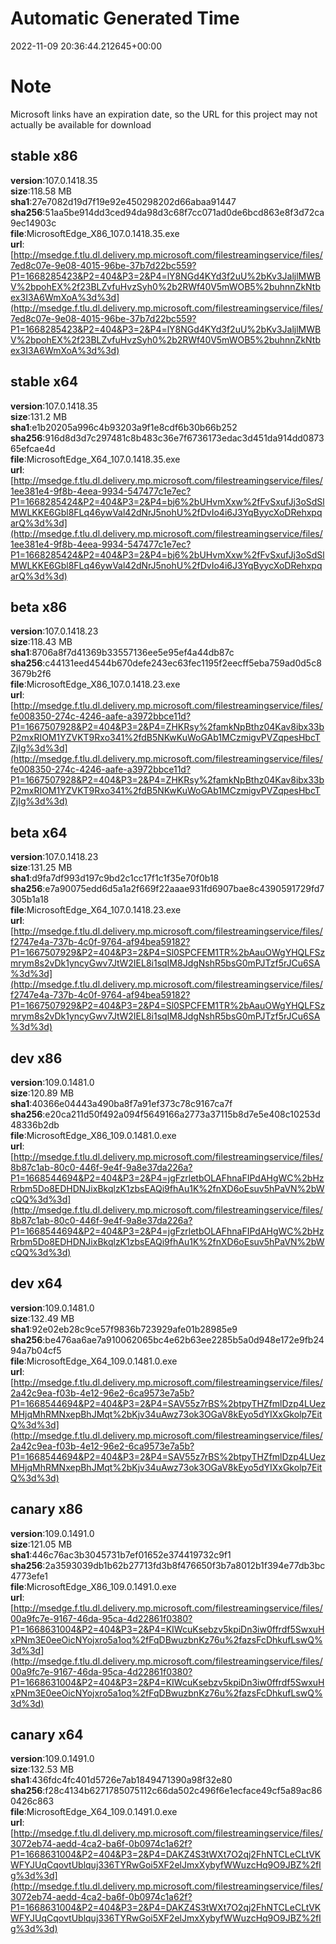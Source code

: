 # Automatic Generated Time
2022-11-09 20:36:44.212645+00:00

# Note
Microsoft links have an expiration date, so the URL for this project may not actually be available for download

## stable x86
**version**:107.0.1418.35  
**size**:118.58 MB  
**sha1**:27e7082d19d7f19e92e450298202d66abaa91447  
**sha256**:51aa5be914dd3ced94da98d3c68f7cc071ad0de6bcd863e8f3d72ca9ec14903c  
**file**:MicrosoftEdge_X86_107.0.1418.35.exe  
**url**:[http://msedge.f.tlu.dl.delivery.mp.microsoft.com/filestreamingservice/files/7ed8c07e-9e08-4015-96be-37b7d22bc559?P1=1668285423&P2=404&P3=2&P4=lY8NGd4KYd3f2uU%2bKv3JaljlMWBV%2bpohEX%2f23BLZvfuHvzSyh0%2b2RWf40V5mWOB5%2buhnnZkNtbex3I3A6WmXoA%3d%3d](http://msedge.f.tlu.dl.delivery.mp.microsoft.com/filestreamingservice/files/7ed8c07e-9e08-4015-96be-37b7d22bc559?P1=1668285423&P2=404&P3=2&P4=lY8NGd4KYd3f2uU%2bKv3JaljlMWBV%2bpohEX%2f23BLZvfuHvzSyh0%2b2RWf40V5mWOB5%2buhnnZkNtbex3I3A6WmXoA%3d%3d)  

## stable x64
**version**:107.0.1418.35  
**size**:131.2 MB  
**sha1**:e1b20205a996c4b93203a9f1e8cdf6b30b66b252  
**sha256**:916d8d3d7c297481c8b483c36e7f6736173edac3d451da914dd087365efcae4d  
**file**:MicrosoftEdge_X64_107.0.1418.35.exe  
**url**:[http://msedge.f.tlu.dl.delivery.mp.microsoft.com/filestreamingservice/files/1ee381e4-9f8b-4eea-9934-547477c1e7ec?P1=1668285424&P2=404&P3=2&P4=bj6%2bUHvmXxw%2fFvSxufJj3oSdSlMWLKKE6Gbl8FLq46ywVal42dNrJ5nohU%2fDvIo4i6J3YqByycXoDRehxpqarQ%3d%3d](http://msedge.f.tlu.dl.delivery.mp.microsoft.com/filestreamingservice/files/1ee381e4-9f8b-4eea-9934-547477c1e7ec?P1=1668285424&P2=404&P3=2&P4=bj6%2bUHvmXxw%2fFvSxufJj3oSdSlMWLKKE6Gbl8FLq46ywVal42dNrJ5nohU%2fDvIo4i6J3YqByycXoDRehxpqarQ%3d%3d)  

## beta x86
**version**:107.0.1418.23  
**size**:118.43 MB  
**sha1**:8706a8f7d41369b33557136ee5e95ef4a44db87c  
**sha256**:c44131eed4544b670defe243ec63fec1195f2eecff5eba759ad0d5c83679b2f6  
**file**:MicrosoftEdge_X86_107.0.1418.23.exe  
**url**:[http://msedge.f.tlu.dl.delivery.mp.microsoft.com/filestreamingservice/files/fe008350-274c-4246-aafe-a3972bbce11d?P1=1667507928&P2=404&P3=2&P4=ZHKRsy%2famkNpBthz04Kav8ibx33bP2mxRIOM1YZVKT9Rxo341%2fdB5NKwKuWoGAb1MCzmigvPVZqpesHbcTZjIg%3d%3d](http://msedge.f.tlu.dl.delivery.mp.microsoft.com/filestreamingservice/files/fe008350-274c-4246-aafe-a3972bbce11d?P1=1667507928&P2=404&P3=2&P4=ZHKRsy%2famkNpBthz04Kav8ibx33bP2mxRIOM1YZVKT9Rxo341%2fdB5NKwKuWoGAb1MCzmigvPVZqpesHbcTZjIg%3d%3d)  

## beta x64
**version**:107.0.1418.23  
**size**:131.25 MB  
**sha1**:d9fa7df993d197c9bd2c1cc17f1c1f35e70f0b18  
**sha256**:e7a90075edd6d5a1a2f669f22aaae931fd6907bae8c4390591729fd7305b1a18  
**file**:MicrosoftEdge_X64_107.0.1418.23.exe  
**url**:[http://msedge.f.tlu.dl.delivery.mp.microsoft.com/filestreamingservice/files/f2747e4a-737b-4c0f-9764-af94bea59182?P1=1667507929&P2=404&P3=2&P4=Sl0SPCFEM1TR%2bAauOWgYHQLFSzmrym8s2vDk1yncyGwv7JtW2IEL8i1sqIM8JdgNshR5bsG0mPJTzf5rJCu6SA%3d%3d](http://msedge.f.tlu.dl.delivery.mp.microsoft.com/filestreamingservice/files/f2747e4a-737b-4c0f-9764-af94bea59182?P1=1667507929&P2=404&P3=2&P4=Sl0SPCFEM1TR%2bAauOWgYHQLFSzmrym8s2vDk1yncyGwv7JtW2IEL8i1sqIM8JdgNshR5bsG0mPJTzf5rJCu6SA%3d%3d)  

## dev x86
**version**:109.0.1481.0  
**size**:120.89 MB  
**sha1**:40366e04443a490ba8f7a91ef373c78c9167ca7f  
**sha256**:e20ca211d50f492a094f5649166a2773a37115b8d7e5e408c10253d48336b2db  
**file**:MicrosoftEdge_X86_109.0.1481.0.exe  
**url**:[http://msedge.f.tlu.dl.delivery.mp.microsoft.com/filestreamingservice/files/8b87c1ab-80c0-446f-9e4f-9a8e37da226a?P1=1668544694&P2=404&P3=2&P4=jgFzrletbOLAFhnaFIPdAHgWC%2bHzRrbm5Do8EDHDNJixBkqlzK1zbsEAQi9fhAu1K%2fnXD6oEsuv5hPaVN%2bWcQQ%3d%3d](http://msedge.f.tlu.dl.delivery.mp.microsoft.com/filestreamingservice/files/8b87c1ab-80c0-446f-9e4f-9a8e37da226a?P1=1668544694&P2=404&P3=2&P4=jgFzrletbOLAFhnaFIPdAHgWC%2bHzRrbm5Do8EDHDNJixBkqlzK1zbsEAQi9fhAu1K%2fnXD6oEsuv5hPaVN%2bWcQQ%3d%3d)  

## dev x64
**version**:109.0.1481.0  
**size**:132.49 MB  
**sha1**:92e02eb28c9ce57f9836b723929afe01b28985e9  
**sha256**:be476aa6ae7a910062065bc4e62b63ee2285b5a0d948e172e9fb2494a7b04cf5  
**file**:MicrosoftEdge_X64_109.0.1481.0.exe  
**url**:[http://msedge.f.tlu.dl.delivery.mp.microsoft.com/filestreamingservice/files/2a42c9ea-f03b-4e12-96e2-6ca9573e7a5b?P1=1668544694&P2=404&P3=2&P4=SAV55z7rBS%2btpyTHZfmlDzp4LUezMHjqMhRMNxepBhJMqt%2bKjv34uAwz73ok3OGaV8kEyo5dYIXxGkolp7EitQ%3d%3d](http://msedge.f.tlu.dl.delivery.mp.microsoft.com/filestreamingservice/files/2a42c9ea-f03b-4e12-96e2-6ca9573e7a5b?P1=1668544694&P2=404&P3=2&P4=SAV55z7rBS%2btpyTHZfmlDzp4LUezMHjqMhRMNxepBhJMqt%2bKjv34uAwz73ok3OGaV8kEyo5dYIXxGkolp7EitQ%3d%3d)  

## canary x86
**version**:109.0.1491.0  
**size**:121.05 MB  
**sha1**:446c76ac3b3045731b7ef01652e374419732c9f1  
**sha256**:2a3593039db1b62b27713fd3b8f476650f3b7a8012b1f394e77db3bc4773efe1  
**file**:MicrosoftEdge_X86_109.0.1491.0.exe  
**url**:[http://msedge.f.tlu.dl.delivery.mp.microsoft.com/filestreamingservice/files/00a9fc7e-9167-46da-95ca-4d22861f0380?P1=1668631004&P2=404&P3=2&P4=KIWcuKsebzv5kpiDn3iw0ffrdf5SwxuHxPNm3E0eeOicNYojxro5a1oq%2fFqDBwuzbnKz76u%2fazsFcDhkufLswQ%3d%3d](http://msedge.f.tlu.dl.delivery.mp.microsoft.com/filestreamingservice/files/00a9fc7e-9167-46da-95ca-4d22861f0380?P1=1668631004&P2=404&P3=2&P4=KIWcuKsebzv5kpiDn3iw0ffrdf5SwxuHxPNm3E0eeOicNYojxro5a1oq%2fFqDBwuzbnKz76u%2fazsFcDhkufLswQ%3d%3d)  

## canary x64
**version**:109.0.1491.0  
**size**:132.53 MB  
**sha1**:436fdc4fc401d5726e7ab1849471390a98f32e80  
**sha256**:f28c4134b6271785075112c66da502c496f6e1ecface49cf5a89ac860426c863  
**file**:MicrosoftEdge_X64_109.0.1491.0.exe  
**url**:[http://msedge.f.tlu.dl.delivery.mp.microsoft.com/filestreamingservice/files/3072eb74-aedd-4ca2-ba6f-0b0974c1a62f?P1=1668631004&P2=404&P3=2&P4=DAKZ4S3tWXt7O2qj2FhNTCLeCLtVKWFYJUqCqovtUblquj336TYRwGoi5XF2elJmxXybyfWWuzcHq9O9JBZ%2fIg%3d%3d](http://msedge.f.tlu.dl.delivery.mp.microsoft.com/filestreamingservice/files/3072eb74-aedd-4ca2-ba6f-0b0974c1a62f?P1=1668631004&P2=404&P3=2&P4=DAKZ4S3tWXt7O2qj2FhNTCLeCLtVKWFYJUqCqovtUblquj336TYRwGoi5XF2elJmxXybyfWWuzcHq9O9JBZ%2fIg%3d%3d)  

